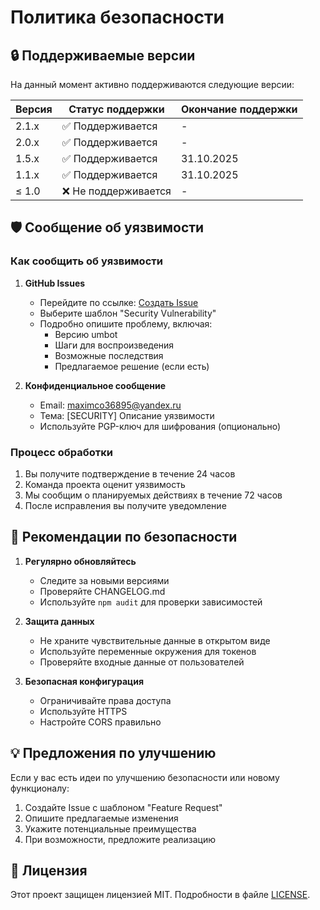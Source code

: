 # Политика безопасности

## 🔒 Поддерживаемые версии

На данный момент активно поддерживаются следующие версии:

| Версия | Статус поддержки     | Окончание поддержки |
| ------ | -------------------- | ------------------- |
| 2.1.x  | ✅ Поддерживается    | -                   |
| 2.0.x  | ✅ Поддерживается    | -                   |
| 1.5.x  | ✅ Поддерживается    | 31.10.2025          |
| 1.1.x  | ✅ Поддерживается    | 31.10.2025          |
| ≤ 1.0  | ❌ Не поддерживается | -                   |

## 🛡️ Сообщение об уязвимости

### Как сообщить об уязвимости

1. **GitHub Issues**
    - Перейдите по ссылке: [Создать Issue](https://github.com/max36895/universal_bot-ts/issues/new/choose)
    - Выберите шаблон "Security Vulnerability"
    - Подробно опишите проблему, включая:
        - Версию umbot
        - Шаги для воспроизведения
        - Возможные последствия
        - Предлагаемое решение (если есть)

2. **Конфиденциальное сообщение**
    - Email: maximco36895@yandex.ru
    - Тема: [SECURITY] Описание уязвимости
    - Используйте PGP-ключ для шифрования (опционально)

### Процесс обработки

1. Вы получите подтверждение в течение 24 часов
2. Команда проекта оценит уязвимость
3. Мы сообщим о планируемых действиях в течение 72 часов
4. После исправления вы получите уведомление

## 🔐 Рекомендации по безопасности

1. **Регулярно обновляйтесь**
    - Следите за новыми версиями
    - Проверяйте CHANGELOG.md
    - Используйте `npm audit` для проверки зависимостей

2. **Защита данных**
    - Не храните чувствительные данные в открытом виде
    - Используйте переменные окружения для токенов
    - Проверяйте входные данные от пользователей

3. **Безопасная конфигурация**
    - Ограничивайте права доступа
    - Используйте HTTPS
    - Настройте CORS правильно

## 💡 Предложения по улучшению

Если у вас есть идеи по улучшению безопасности или новому функционалу:

1. Создайте Issue с шаблоном "Feature Request"
2. Опишите предлагаемые изменения
3. Укажите потенциальные преимущества
4. При возможности, предложите реализацию

## 📜 Лицензия

Этот проект защищен лицензией MIT. Подробности в файле [LICENSE](LICENSE).
